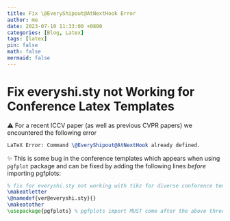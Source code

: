 ```yaml
---
title: Fix \@EveryShipout@AtNextHook Error
author: me
date: 2023-07-10 11:33:00 +0800
categories: [Blog, Latex]
tags: [latex]
pin: false
math: false
mermaid: false
---
```


# Fix everyshi.sty not Working for Conference Latex Templates

⚠️ For a recent ICCV paper (as well as previous CVPR papers) we encountered the following error
```latex
LaTeX Error: Command \@EveryShipout@AtNextHook already defined.
```

✨ This is some bug in the conference templates which appears when using `pgfplot` package and can be fixed by adding the following lines *before* importing pgfplots:
```latex
% fix for everyshi.sty not working with tikz for diverse conference templates:
\makeatletter
\@namedef{ver@everyshi.sty}{}
\makeatother
\usepackage{pgfplots} % pgfplots import MUST come after the above three lines and not before
```
